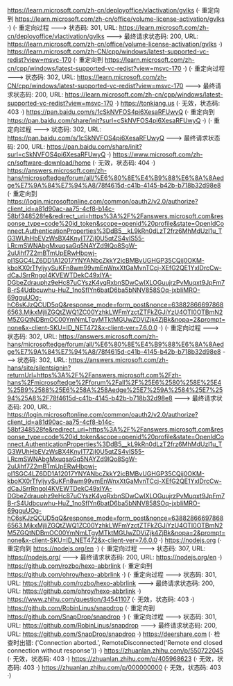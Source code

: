 https://learn.microsoft.com/zh-cn/deployoffice/vlactivation/gvlks (· 重定向到 https://learn.microsoft.com/zh-cn/office/volume-license-activation/gvlks ·)
(· 重定向过程 ---> 状态码: 301, URL: https://learn.microsoft.com/zh-cn/deployoffice/vlactivation/gvlks ---> 最终请求状态码: 200, URL: https://learn.microsoft.com/zh-cn/office/volume-license-activation/gvlks ·)
https://learn.microsoft.com/zh-CN/cpp/windows/latest-supported-vc-redist?view=msvc-170 (· 重定向到 https://learn.microsoft.com/zh-cn/cpp/windows/latest-supported-vc-redist?view=msvc-170 ·)
(· 重定向过程 ---> 状态码: 302, URL: https://learn.microsoft.com/zh-CN/cpp/windows/latest-supported-vc-redist?view=msvc-170 ---> 最终请求状态码: 200, URL: https://learn.microsoft.com/zh-cn/cpp/windows/latest-supported-vc-redist?view=msvc-170 ·)
https://tonkiang.us (· 无效，状态码: 403 ·)
https://pan.baidu.com/s/1cSkNVFOS4pi6XesaRFUwyQ (· 重定向到 https://pan.baidu.com/share/init?surl=cSkNVFOS4pi6XesaRFUwyQ ·)
(· 重定向过程 ---> 状态码: 302, URL: https://pan.baidu.com/s/1cSkNVFOS4pi6XesaRFUwyQ ---> 最终请求状态码: 200, URL: https://pan.baidu.com/share/init?surl=cSkNVFOS4pi6XesaRFUwyQ ·)
https://www.microsoft.com/zh-cn/software-download/home (· 无效，状态码: 404 ·)
https://answers.microsoft.com/zh-hans/microsoftedge/forum/all/%E6%80%8E%E4%B9%88%E6%8A%8Aedge%E7%9A%84%E7%94%A8/78f4615d-c41b-4145-b42b-b718b32d98e8 (· 重定向到 https://login.microsoftonline.com/common/oauth2/v2.0/authorize?client_id=a81d90ac-aa75-4cf8-b14c-58bf348528fe&redirect_uri=https%3A%2F%2Fanswers.microsoft.com&response_type=code%20id_token&scope=openid%20profile&state=OpenIdConnect.AuthenticationProperties%3DdB5__kL9kRn0dLzT2frz6MhMdUzI1u_TG3WUhHbEVzWsBX4KnyIT7ZjI0U5qtZS4vIS55-LRcmSWNAbgMxuqsaGq5NAYZd9lQo8SgW-2uUihf7Z2mBTmUpERwHbpwj-pI1SGC4LZ6DD1A12017YNYANbcZkkY2icBMBvUGHGP35CQij0OKM-kboKX0rTfyljyySuKFn8wm99vmEnWnxXtGaMvnTCcj-XEfG2QE1YxIDrcCw-dCaJSrrRngoI4KVEWTDekC49xIYA-DGbeZdrauphz9eHc87uCYszK4yqRxbnSDwCwlXLOGuujrzPvMuqxt9JpFm7B-rS4Udbcuwhu-HuZ_1noSflYn6batD6ba5bNNV858SOq-jxbIiMRO-69gguUOg-hC6sKJzQCUD5qQ&response_mode=form_post&nonce=638828666978686563.MjkxMjliZGQtZWQ1ZC00YzhkLWFmYzctZTFkZGJiYzU4OTI0OTBmN2M5ZGQtNDBmOC00YmNmLTgyMTktMGUwZDViZjk4ZjBk&nopa=2&prompt=none&x-client-SKU=ID_NET472&x-client-ver=7.6.0.0 ·)
(· 重定向过程 ---> 状态码: 302, URL: https://answers.microsoft.com/zh-hans/microsoftedge/forum/all/%E6%80%8E%E4%B9%88%E6%8A%8Aedge%E7%9A%84%E7%94%A8/78f4615d-c41b-4145-b42b-b718b32d98e8 ---> 状态码: 302, URL: https://answers.microsoft.com/zh-hans/site/silentsignin?returnUrl=https%3A%2F%2Fanswers.microsoft.com%2Fzh-hans%2Fmicrosoftedge%2Fforum%2Fall%2F%25E6%2580%258E%25E4%25B9%2588%25E6%258A%258Aedge%25E7%259A%2584%25E7%2594%25A8%2F78f4615d-c41b-4145-b42b-b718b32d98e8 ---> 最终请求状态码: 200, URL: https://login.microsoftonline.com/common/oauth2/v2.0/authorize?client_id=a81d90ac-aa75-4cf8-b14c-58bf348528fe&redirect_uri=https%3A%2F%2Fanswers.microsoft.com&response_type=code%20id_token&scope=openid%20profile&state=OpenIdConnect.AuthenticationProperties%3DdB5__kL9kRn0dLzT2frz6MhMdUzI1u_TG3WUhHbEVzWsBX4KnyIT7ZjI0U5qtZS4vIS55-LRcmSWNAbgMxuqsaGq5NAYZd9lQo8SgW-2uUihf7Z2mBTmUpERwHbpwj-pI1SGC4LZ6DD1A12017YNYANbcZkkY2icBMBvUGHGP35CQij0OKM-kboKX0rTfyljyySuKFn8wm99vmEnWnxXtGaMvnTCcj-XEfG2QE1YxIDrcCw-dCaJSrrRngoI4KVEWTDekC49xIYA-DGbeZdrauphz9eHc87uCYszK4yqRxbnSDwCwlXLOGuujrzPvMuqxt9JpFm7B-rS4Udbcuwhu-HuZ_1noSflYn6batD6ba5bNNV858SOq-jxbIiMRO-69gguUOg-hC6sKJzQCUD5qQ&response_mode=form_post&nonce=638828666978686563.MjkxMjliZGQtZWQ1ZC00YzhkLWFmYzctZTFkZGJiYzU4OTI0OTBmN2M5ZGQtNDBmOC00YmNmLTgyMTktMGUwZDViZjk4ZjBk&nopa=2&prompt=none&x-client-SKU=ID_NET472&x-client-ver=7.6.0.0 ·)
https://nodejs.org (· 重定向到 https://nodejs.org/en ·)
(· 重定向过程 ---> 状态码: 307, URL: https://nodejs.org/ ---> 最终请求状态码: 200, URL: https://nodejs.org/en ·)
https://github.com/rozbo/hexo-abbrlink (· 重定向到 https://github.com/ohroy/hexo-abbrlink ·)
(· 重定向过程 ---> 状态码: 301, URL: https://github.com/rozbo/hexo-abbrlink ---> 最终请求状态码: 200, URL: https://github.com/ohroy/hexo-abbrlink ·)
https://www.zhihu.com/question/34541107 (· 无效，状态码: 403 ·)
https://github.com/RobinLinus/snapdrop (· 重定向到 https://github.com/SnapDrop/snapdrop ·)
(· 重定向过程 ---> 状态码: 301, URL: https://github.com/RobinLinus/snapdrop ---> 最终请求状态码: 200, URL: https://github.com/SnapDrop/snapdrop ·)
https://deershare.com (· 检查时出错: ('Connection aborted.', RemoteDisconnected('Remote end closed connection without response')) ·)
https://zhuanlan.zhihu.com/p/550722045 (· 无效，状态码: 403 ·)
https://zhuanlan.zhihu.com/p/405968623 (· 无效，状态码: 403 ·)
https://zhuanlan.zhihu.com/p/000000000 (· 无效，状态码: 403 ·)
